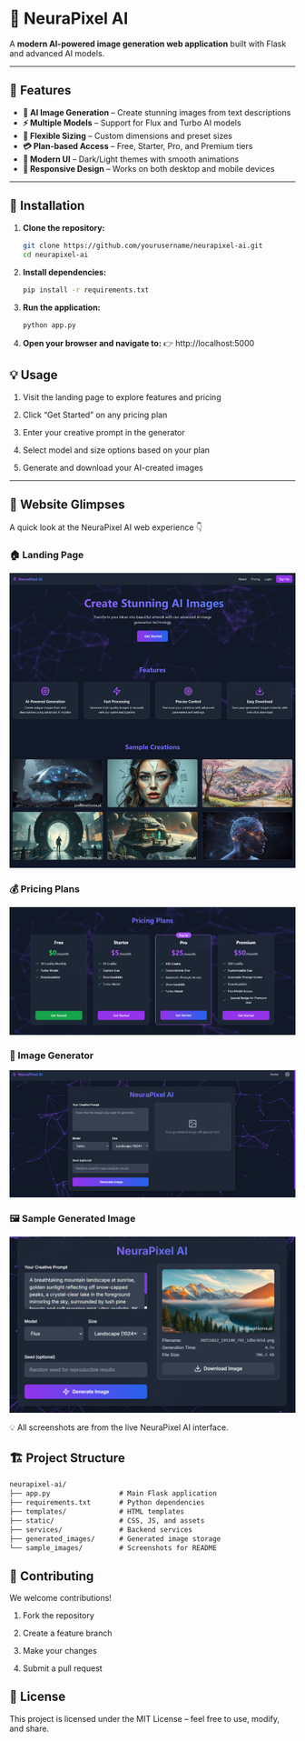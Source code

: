 # 🌌 NeuraPixel AI

A **modern AI-powered image generation web application** built with Flask and advanced AI models.

---

## 🚀 Features

- **🧠 AI Image Generation** – Create stunning images from text descriptions  
- **⚡ Multiple Models** – Support for Flux and Turbo AI models  
- **📏 Flexible Sizing** – Custom dimensions and preset sizes  
- **💳 Plan-based Access** – Free, Starter, Pro, and Premium tiers  
- **🎨 Modern UI** – Dark/Light themes with smooth animations  
- **📱 Responsive Design** – Works on both desktop and mobile devices  

---

## 🧩 Installation

1. **Clone the repository:**
   ```bash
   git clone https://github.com/yourusername/neurapixel-ai.git
   cd neurapixel-ai
   ```

2. **Install dependencies:**
   ```bash
   pip install -r requirements.txt
   ```

3. **Run the application:**
   ```bash
   python app.py
   ```

4. **Open your browser and navigate to:**
   👉 http://localhost:5000

## 💡 Usage
1. Visit the landing page to explore features and pricing

2. Click “Get Started” on any pricing plan

3. Enter your creative prompt in the generator

4. Select model and size options based on your plan

5. Generate and download your AI-created images

---

## 🌆 Website Glimpses
A quick look at the NeuraPixel AI web experience 👇

### 🏠 Landing Page
![Landing Page](sample_images/landing_page.png)

### 💰 Pricing Plans
![Pricing](sample_images/pricing.png)

### 🎨 Image Generator
![Image Generator](sample_images/image_gen.png)

### 🖼️ Sample Generated Image
![Sample Image](sample_images/sample_image.png)

💡 All screenshots are from the live NeuraPixel AI interface.

## 🏗️ Project Structure

```
neurapixel-ai/
├── app.py                 # Main Flask application
├── requirements.txt       # Python dependencies
├── templates/             # HTML templates
├── static/                # CSS, JS, and assets
├── services/              # Backend services
├── generated_images/      # Generated image storage
└── sample_images/         # Screenshots for README
```
## 🤝 Contributing
We welcome contributions!

1. Fork the repository

2. Create a feature branch

3. Make your changes

4. Submit a pull request

## 🪪 License
This project is licensed under the MIT License – feel free to use, modify, and share.

